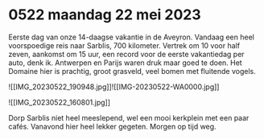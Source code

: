 # 0522 maandag 22 mei 2023
Eerste dag van onze 14-daagse vakantie in de Aveyron. Vandaag een heel voorspoedige reis naar Sarblis, 700 kilometer. Vertrek om 10 voor half zeven, aankomst om 15 uur, een record voor de eerste vakantiedag per auto, denk ik. Antwerpen en Parijs waren druk maar goed te doen. Het Domaine hier is prachtig, groot grasveld, veel bomen met fluitende vogels. 

![[IMG_20230522_190948.jpg]]![[IMG-20230522-WA0000.jpg]]

![[IMG_20230522_160801.jpg]]

Dorp Sarblis niet heel meeslepend, wel een mooi kerkplein met een paar cafés. Vanavond hier heel lekker gegeten. Morgen op tijd weg.